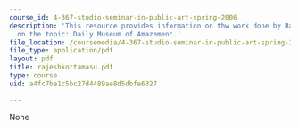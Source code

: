 ```yaml
---
course_id: 4-367-studio-seminar-in-public-art-spring-2006
description: 'This resource provides information on thw work done by Rajesh Kottamasu
  on the topic: Daily Museum of Amazement.'
file_location: /coursemedia/4-367-studio-seminar-in-public-art-spring-2006/a4fc7ba1c5bc27d4489ae8d5dbfe6327_rajeshkottamasu.pdf
file_type: application/pdf
layout: pdf
title: rajeshkottamasu.pdf
type: course
uid: a4fc7ba1c5bc27d4489ae8d5dbfe6327

---
```

None